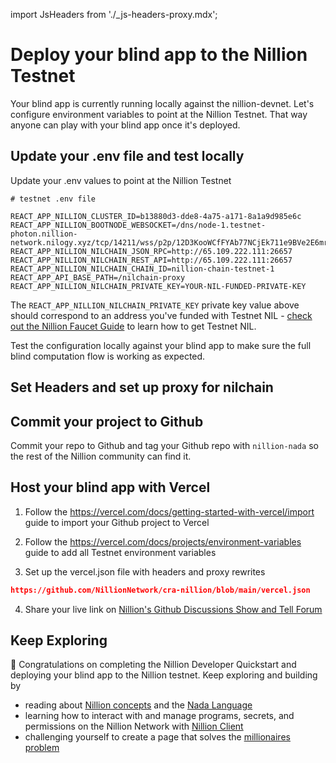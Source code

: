 import JsHeaders from './\_js-headers-proxy.mdx';

# Deploy your blind app to the Nillion Testnet

Your blind app is currently running locally against the nillion-devnet. Let's configure environment variables to point at the Nillion Testnet. That way anyone can play with your blind app once it's deployed.

## Update your .env file and test locally

Update your .env values to point at the Nillion Testnet

```
# testnet .env file

REACT_APP_NILLION_CLUSTER_ID=b13880d3-dde8-4a75-a171-8a1a9d985e6c
REACT_APP_NILLION_BOOTNODE_WEBSOCKET=/dns/node-1.testnet-photon.nillion-network.nilogy.xyz/tcp/14211/wss/p2p/12D3KooWCfFYAb77NCjEk711e9BVe2E6mrasPZTtAjJAPtVAdbye
REACT_APP_NILLION_NILCHAIN_JSON_RPC=http://65.109.222.111:26657
REACT_APP_NILLION_NILCHAIN_REST_API=http://65.109.222.111:26657
REACT_APP_NILLION_NILCHAIN_CHAIN_ID=nillion-chain-testnet-1
REACT_APP_API_BASE_PATH=/nilchain-proxy
REACT_APP_NILLION_NILCHAIN_PRIVATE_KEY=YOUR-NIL-FUNDED-PRIVATE-KEY
```

The `REACT_APP_NILLION_NILCHAIN_PRIVATE_KEY` private key value above should correspond to an address you've funded with Testnet NIL - [check out the Nillion Faucet Guide](/guide-testnet-faucet) to learn how to get Testnet NIL.

Test the configuration locally against your blind app to make sure the full blind computation flow is working as expected.

## Set Headers and set up proxy for nilchain

<JsHeaders/>

## Commit your project to Github

Commit your repo to Github and tag your Github repo with `nillion-nada` so the rest of the Nillion community can find it.

## Host your blind app with Vercel

1. Follow the https://vercel.com/docs/getting-started-with-vercel/import guide to import your Github project to Vercel

2. Follow the https://vercel.com/docs/projects/environment-variables guide to add all Testnet environment variables

3. Set up the vercel.json file with headers and proxy rewrites

```json reference showGithubLink
https://github.com/NillionNetwork/cra-nillion/blob/main/vercel.json
```

4. Share your live link on [Nillion's Github Discussions Show and Tell Forum](https://github.com/orgs/NillionNetwork/discussions/categories/show-and-tell)

## Keep Exploring

🥳 Congratulations on completing the Nillion Developer Quickstart and deploying your blind app to the Nillion testnet. Keep exploring and building by

- reading about [Nillion concepts](/concepts) and the [Nada Language](nada-lang)
- learning how to interact with and manage programs, secrets, and permissions on the Nillion Network with [Nillion Client](/js-client)
- challenging yourself to create a page that solves the [millionaires problem](/multi-party-computation#classic-scenario-the-millionaires-problem)
